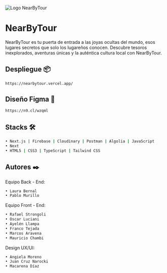 ![Logo NearByTour](https://n9.cl/zvmmc)

# NearByTour 
NearByTour es tu puerta de entrada a las joyas ocultas del mundo, esos lugares secretos que solo los lugareños conocen. Descubre tesoros inexplorados, aventuras únicas y la auténtica cultura local con NearByTour.

## Despliegue 📦
```bash
https://nearbytour.vercel.app/
```
## Diseño Figma 🎨
```bash
https://n9.cl/wzqml
```
## Stacks 🛠️
```bash
• Next.js | Firebase | Cloudinary | Postman | Algolia | JavaScript
• Next
• HTML5 | CSS3 | TypeScript | Tailwind CSS
```
## Autores ✒️
Equipo Back - End:
```bash
• Laura Bernal
• Pablo Murillo
```
Equipo Front - End:
```bash
• Rafael Strongoli
• Oscar Luciani
• Ayelén Llampa
• Franco Tejada
• Marcos Aravena 
• Mauricio Chambi
```
Design UX/UI:
```bash
• Angiela Moreno
• Juan Cruz Narocki
• Macarena Díaz
```

